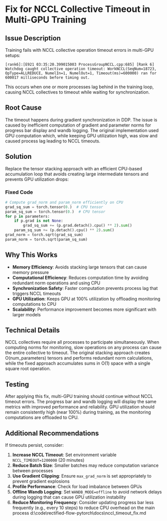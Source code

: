 # Fix for NCCL Collective Timeout in Multi-GPU Training

## Issue Description

Training fails with NCCL collective operation timeout errors in multi-GPU setups:

```
[rank6]:[E921 03:35:20.399015003 ProcessGroupNCCL.cpp:685] [Rank 6] Watchdog caught collective operation timeout: WorkNCCL(SeqNum=18723, OpType=ALLREDUCE, NumelIn=1, NumelOut=1, Timeout(ms)=600000) ran for 600017 milliseconds before timing out.
```

This occurs when one or more processes lag behind in the training loop, causing NCCL collectives to timeout while waiting for synchronization.

## Root Cause

The timeout happens during gradient synchronization in DDP. The issue is caused by inefficient computation of gradient and parameter norms for progress bar display and wandb logging. The original implementation used GPU computation which, while keeping GPU utilization high, was slow and caused process lag leading to NCCL timeouts.

## Solution

Replace the tensor stacking approach with an efficient CPU-based accumulation loop that avoids creating large intermediate tensors and prevents GPU utilization drops:

### Fixed Code

```python
# Compute grad_norm and param_norm efficiently on CPU
grad_sq_sum = torch.tensor(0.)  # CPU tensor
param_sq_sum = torch.tensor(0.)  # CPU tensor
for p in parameters:
    if p.grad is not None:
        grad_sq_sum += (p.grad.detach().cpu() ** 2).sum()
    param_sq_sum += (p.detach().cpu() ** 2).sum()
grad_norm = torch.sqrt(grad_sq_sum)
param_norm = torch.sqrt(param_sq_sum)
```

## Why This Works

- **Memory Efficiency**: Avoids stacking large tensors that can cause memory pressure
- **Computational Efficiency**: Reduces computation time by avoiding redundant norm operations and using CPU
- **Synchronization Safety**: Faster computation prevents process lag that triggers NCCL timeouts
- **GPU Utilization**: Keeps GPU at 100% utilization by offloading monitoring computations to CPU
- **Scalability**: Performance improvement becomes more significant with larger models

## Technical Details

NCCL collectives require all processes to participate simultaneously. When computing norms for monitoring, slow operations on any process can cause the entire collective to timeout. The original stacking approach creates O(num_parameters) tensors and performs redundant norm calculations, while the fixed approach accumulates sums in O(1) space with a single square root operation.

## Testing

After applying this fix, multi-GPU training should continue without NCCL timeout errors. The progress bar and wandb logging will display the same metrics with improved performance and reliability. GPU utilization should remain consistently high (near 100%) during training, as the monitoring computations are offloaded to CPU.

## Additional Recommendations

If timeouts persist, consider:

1. **Increase NCCL Timeout**: Set environment variable `NCCL_TIMEOUT=1200000` (20 minutes)
2. **Reduce Batch Size**: Smaller batches may reduce computation variance between processes
3. **Use Gradient Clipping**: Ensure `max_grad_norm` is set appropriately to prevent gradient explosions
4. **Profile Performance**: Check for load imbalance between GPUs
5. **Offline Wandb Logging**: Set `WANDB_MODE=offline` to avoid network delays during logging that can cause GPU utilization instability
6. **Reduce Monitoring Frequency**: Consider updating progress bar less frequently (e.g., every 10 steps) to reduce CPU overhead on the main process</content>
<parameter name="filePath">d:\code\rectified-flow-pytorch\docs\nccl_timeout_fix.md
